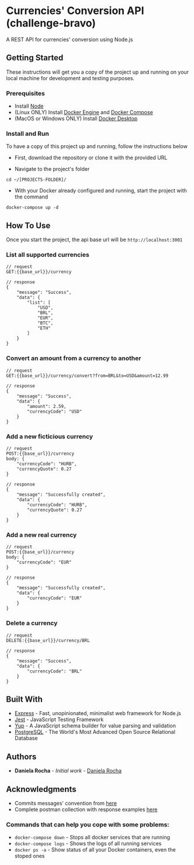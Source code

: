 # Currencies' Conversion API (challenge-bravo)

A REST API for currencies' conversion using Node.js

## Getting Started

These instructions will get you a copy of the project up and running on your local machine for development and testing purposes.

### Prerequisites

- Install [Node](https://nodejs.org/en/)
- (Linux ONLY) Install [Docker Engine](https://docs.docker.com/engine/install/#server) and [Docker Compose](https://docs.docker.com/compose/install/#install-compose)
- (MacOS or Windows ONLY) Install [Docker Desktop](https://docs.docker.com/desktop/)

### Install and Run

To have a copy of this project up and running, follow the instructions below

- First, download the repository or clone it with the provided URL

- Navigate to the project's folder

```cd ~/[PROJECTS-FOLDER]/```

- With your Docker already configured and running, start the project with the command

```docker-compose up -d```

## How To Use

Once you start the project, the api base url will be `http://localhost:3001`

### List all supported currencies

```
// request
GET:{{base_url}}/currency

// response
{
    "message": "Success",
    "data": {
        "list": [
            "USD",
            "BRL",
            "EUR",
            "BTC",
            "ETH"
        ]
    }
}
```

### Convert an amount from a currency to another

```
// request
GET:{{base_url}}/currency/convert?from=BRL&to=USD&amount=12.99

// response
{
    "message": "Success",
    "data": {
        "amount": 2.59,
        "currencyCode": "USD"
    }
}
```

### Add a new ficticious currency

```
// request
POST:{{base_url}}/currency
body: {
    "currencyCode": "HURB",
    "currencyQuote": 0.27
}

// response
{
    "message": "Successfully created",
    "data": {
        "currencyCode": "HURB",
        "currencyQuote": 0.27
    }
}
```

### Add a new real currency

```
// request
POST:{{base_url}}/currency
body: {
    "currencyCode": "EUR"
}

// response
{
    "message": "Successfully created",
    "data": {
        "currencyCode": "EUR"
    }
}
```

### Delete a currency

```
// request
DELETE:{{base_url}}/currency/BRL

// response
{
    "message": "Success",
    "data": {
        "currencyCode": "BRL"
    }
}
```

## Built With

- [Express](https://expressjs.com/) - Fast, unopinionated, minimalist web framework for Node.js
- [Jest](https://jestjs.io/) - JavaScript Testing Framework
- [Yup](https://github.com/jquense/yup) - A JavaScript schema builder for value parsing and validation
- [PostgreSQL](https://www.postgresql.org/) - The World's Most Advanced Open Source Relational Database

## Authors

- **Daniela Rocha** - _Initial work_ - [Daniela Rocha](https://github.com/danirocha)

## Acknowledgments

- Commits messages' convention from [here](https://github.com/pvdlg/conventional-commit-types)
- Complete postman collection with response examples [here](https://github.com/danirocha/challenge-bravo/blob/main/docs/challenge_bravo_2021-06-30.postman_collection)

### Commands that can help you cope with some problems:
- `docker-compose down` - Stops all docker services that are running
- `docker-compose logs` - Shows the logs of all running services
- `docker ps -a` - Show status of all your Docker containers, even the stoped ones